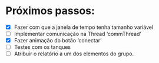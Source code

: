 # Próximos passos:

- [x] Fazer com que a janela de tempo tenha tamanho variável
- [ ] Implementar comunicação na Thread ‘commThread’ 
- [x] Fazer animação do botão ‘conectar’ 
- [ ] Testes com os tanques
- [ ] Atribuir o relatório a um dos elementos do grupo.

